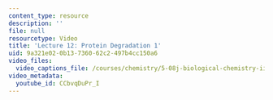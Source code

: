 ```yaml
---
content_type: resource
description: ''
file: null
resourcetype: Video
title: 'Lecture 12: Protein Degradation 1'
uid: 9a321e02-0b13-7360-62c2-497b4cc150a6
video_files:
  video_captions_file: /courses/chemistry/5-08j-biological-chemistry-ii-spring-2016/lecture-recitation-videos/lec12-protein-degradation-1/CCbvqDuPr_I.vtt
video_metadata:
  youtube_id: CCbvqDuPr_I
---
```

